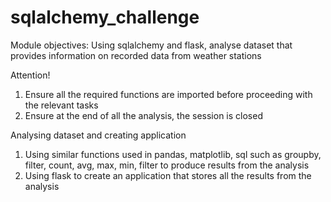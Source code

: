 # sqlalchemy_challenge

Module objectives:
Using sqlalchemy and flask, analyse dataset that provides information on recorded data from weather stations

Attention!
1. Ensure all the required functions are imported before proceeding with the relevant tasks
2. Ensure at the end of all the analysis, the session is closed


Analysing dataset and creating application
1. Using similar functions used in pandas, matplotlib, sql such as groupby, filter, count, avg, max, min, filter to produce results from the analysis
2. Using flask to create an application that stores all the results from the analysis 
